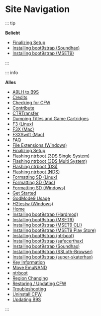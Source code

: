 # Site Navigation

::: tip

**Beliebt**

- [Finalizing Setup](finalizing-setup)
- [Installing boot9strap (Soundhax)](installing-boot9strap-\(soundhax\))
- [Installing boot9strap (MSET9)](installing-boot9strap-\(mset9\))

:::

::: info

**Alles**

- [A9LH to B9S](a9lh-to-b9s)
- [Credits](credits)
- [Checking for CFW](checking-for-cfw)
- [Contribute](contribute)
- [CTRTransfer](ctrtransfer)
- [Dumping Titles and Game Cartridges](dumping-titles-and-game-cartridges)
- [F3 (Linux)](f3-\(linux\))
- [F3X (Mac)](f3x-\(mac\))
- [F3XSwift (Mac)](f3xswift-\(mac\))
- [FAQ](faq)
- [File Extensions (Windows)](file-extensions-\(windows\))
- [Finalizing Setup](finalizing-setup)
- [Flashing ntrboot (3DS Single System)](flashing-ntrboot-\(3ds-single-system\))
- [Flashing ntrboot (3DS Multi System)](flashing-ntrboot-\(3ds-multi-system\))
- [Flashing ntrboot (DSi)](flashing-ntrboot-\(dsi\))
- [Flashing ntrboot (NDS)](flashing-ntrboot-\(nds\))
- [Formatting SD (Linux)](formatting-sd-\(linux\))
- [Formatting SD (Mac)](formatting-sd-\(mac\))
- [Formatting SD (Windows)](formatting-sd-\(windows\))
- [Get Started](get-started)
- [GodMode9 Usage](godmode9-usage)
- [H2testw (Windows)](h2testw-\(windows\))
- [Home](/)
- [Installing boot9strap (Hardmod)](installing-boot9strap-\(hardmod\))
- [Installing boot9strap (MSET9)](installing-boot9strap-\(mset9\))
- [Installing boot9strap (MSET9 CLI)](installing-boot9strap-\(mset9-cli\))
- [Installing boot9strap (MSET9 Play Store)](installing-boot9strap-\(mset9-play-store\))
- [Installing boot9strap (ntrboot)](installing-boot9strap-\(ntrboot\))
- [Installing boot9strap (safecerthax)](installing-boot9strap-\(safecerthax\))
- [Installing boot9strap (Soundhax)](installing-boot9strap-\(soundhax\))
- [Installing boot9strap (SSLoth-Browser)](installing-boot9strap-\(ssloth-browser\))
- [Installing boot9strap (super-skaterhax)](installing-boot9strap-\(super-skaterhax\))
- [Key Information](key-information)
- [Move EmuNAND](move-emunand)
- [ntrboot](ntrboot)
- [Region Changing](region-changing)
- [Restoring / Updating CFW](restoring-updating-cfw)
- [Troubleshooting](troubleshooting)
- [Uninstall CFW](uninstall-cfw)
- [Updating B9S](updating-b9s)

:::
